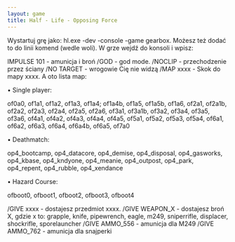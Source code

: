 ```yaml
---
layout: game
title: Half - Life - Opposing Force
---
```


Wystartuj grę jako: hl.exe -dev -console -game gearbox. Możesz też 
dodać to 
do linii komend (wedle woli). W grze wejdź do konsoli i wpisz:

IMPULSE 101 	- amunicja i broń
/GOD 		- god mode.
/NOCLIP 		- przechodzenie przez ściany
/NO TARGET 	- wrogowie Cię nie widzą
/MAP xxxx 	- Skok do mapy xxxx. A oto lista map:

• Single player:

of0a0, of1a1, of1a2, of1a3, of1a4; of1a4b, of1a5, of1a5b, of1a6, 
of2a1, 
of2a1b, 
of2a2, of2a3, of2a4, of2a5, of2a6, of3a1, of3a1b, of3a2, of3a4, 
of3a5, of3a6, 
of4a1, of4a2, of4a3, of4a4, of4a5, of5a1, of5a2, of5a3, of5a4, 
of6a1, of6a2, 
of6a3, of6a4, of6a4b, of6a5, of7a0

• Deathmatch:

op4_bootcamp, op4_datacore, op4_demise, op4_disposal, 
op4_gasworks, 
op4_kbase, op4_kndyone, op4_meanie, op4_outpost, op4_park, 
op4_repent, 
op4_rubble, op4_xendance

• Hazard Course:

ofboot0, ofboot1, ofboot2, ofboot3, ofboot4

/GIVE xxxx 	- dostajesz przedmiot xxxx.
/GIVE WEAPON_X 	- dostajesz broń X, gdzie x to: grapple, 
knife, pipewrench, 
		  eagle, m249, sniperrifle, displacer, shockrifle, 
		  sporelauncher 
/GIVE AMMO_556 	- amunicja dla M249
/GIVE AMMO_762  	- amunicja dla snajperki
